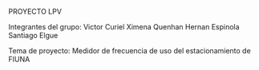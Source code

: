 PROYECTO LPV 

Integrantes del grupo: 
Victor Curiel
Ximena Quenhan
Hernan Espinola
Santiago Elgue

Tema de proyecto: Medidor de frecuencia de uso del estacionamiento de FIUNA
